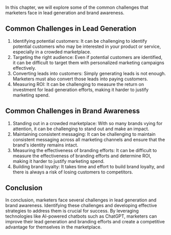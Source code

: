 

In this chapter, we will explore some of the common challenges that marketers face in lead generation and brand awareness.

Common Challenges in Lead Generation
------------------------------------

1. Identifying potential customers: It can be challenging to identify potential customers who may be interested in your product or service, especially in a crowded marketplace.
2. Targeting the right audience: Even if potential customers are identified, it can be difficult to target them with personalized marketing campaigns effectively.
3. Converting leads into customers: Simply generating leads is not enough. Marketers must also convert those leads into paying customers.
4. Measuring ROI: It can be challenging to measure the return on investment for lead generation efforts, making it harder to justify marketing spend.

Common Challenges in Brand Awareness
------------------------------------

1. Standing out in a crowded marketplace: With so many brands vying for attention, it can be challenging to stand out and make an impact.
2. Maintaining consistent messaging: It can be challenging to maintain consistent messaging across all marketing channels and ensure that the brand's identity remains intact.
3. Measuring the effectiveness of branding efforts: It can be difficult to measure the effectiveness of branding efforts and determine ROI, making it harder to justify marketing spend.
4. Building brand loyalty: It takes time and effort to build brand loyalty, and there is always a risk of losing customers to competitors.

Conclusion
----------

In conclusion, marketers face several challenges in lead generation and brand awareness. Identifying these challenges and developing effective strategies to address them is crucial for success. By leveraging technologies like AI-powered chatbots such as ChatGPT, marketers can improve their lead generation and branding efforts and create a competitive advantage for themselves in the marketplace.
